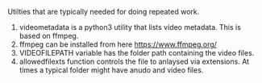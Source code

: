 Utilties that are typically needed for doing repeated work. 
1. videometadata is a python3 utility that lists video metadata. This is based on ffmpeg. 
2. ffmpeg can be installed from here https://www.ffmpeg.org/
3. VIDEOFILEPATH variable  has the folder path containing the video files.
4. allowedfilexts function controls the file to anlaysed via extensions. At times a typical folder might have anudo and video files.
